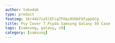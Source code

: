```yaml
---
author: tokodab
type: product
featimg: 16r44e7za5lEFiq7FOqc0VUbFdfyppGCg
title: Psy Cover 7 Psyda Samsung Galaxy S9 Case
tags: [samsung, galaxy, s9]
category: [samsung]
---
```

